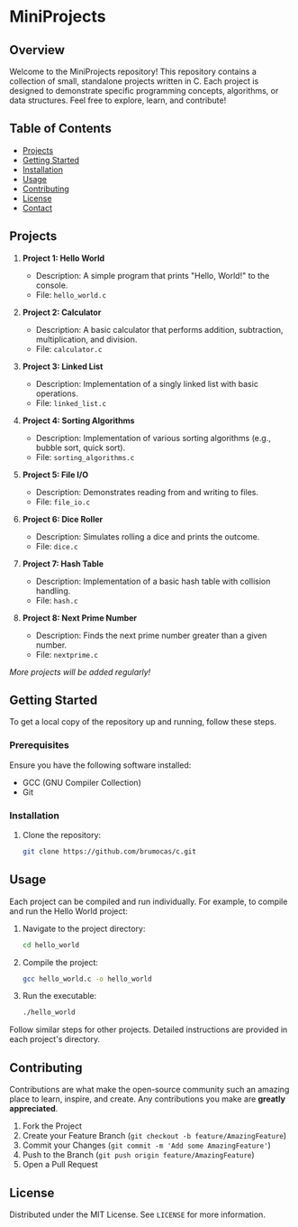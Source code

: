 # MiniProjects

## Overview

Welcome to the MiniProjects repository! This repository contains a collection of small, standalone projects written in C. Each project is designed to demonstrate specific programming concepts, algorithms, or data structures. Feel free to explore, learn, and contribute!

## Table of Contents

- [Projects](#projects)
- [Getting Started](#getting-started)
- [Installation](#installation)
- [Usage](#usage)
- [Contributing](#contributing)
- [License](#license)
- [Contact](#contact)

## Projects

1. **Project 1: Hello World**
   - Description: A simple program that prints "Hello, World!" to the console.
   - File: `hello_world.c`

2. **Project 2: Calculator**
   - Description: A basic calculator that performs addition, subtraction, multiplication, and division.
   - File: `calculator.c`

3. **Project 3: Linked List**
   - Description: Implementation of a singly linked list with basic operations.
   - File: `linked_list.c`

4. **Project 4: Sorting Algorithms**
   - Description: Implementation of various sorting algorithms (e.g., bubble sort, quick sort).
   - File: `sorting_algorithms.c`

5. **Project 5: File I/O**
   - Description: Demonstrates reading from and writing to files.
   - File: `file_io.c`

6. **Project 6: Dice Roller**
   - Description: Simulates rolling a dice and prints the outcome.
   - File: `dice.c`

7. **Project 7: Hash Table**
   - Description: Implementation of a basic hash table with collision handling.
   - File: `hash.c`

8. **Project 8: Next Prime Number**
   - Description: Finds the next prime number greater than a given number.
   - File: `nextprime.c`

*More projects will be added regularly!*

## Getting Started

To get a local copy of the repository up and running, follow these steps.

### Prerequisites

Ensure you have the following software installed:

- GCC (GNU Compiler Collection)
- Git

### Installation

1. Clone the repository:
   ```sh
   git clone https://github.com/brumocas/c.git
   ```
   
## Usage

Each project can be compiled and run individually. For example, to compile and run the Hello World project:

1. Navigate to the project directory:
   ```sh
   cd hello_world
   ```

2. Compile the project:
   ```sh
   gcc hello_world.c -o hello_world
   ```

3. Run the executable:
   ```sh
   ./hello_world
   ```

Follow similar steps for other projects. Detailed instructions are provided in each project's directory.

## Contributing

Contributions are what make the open-source community such an amazing place to learn, inspire, and create. Any contributions you make are **greatly appreciated**.

1. Fork the Project
2. Create your Feature Branch (`git checkout -b feature/AmazingFeature`)
3. Commit your Changes (`git commit -m 'Add some AmazingFeature'`)
4. Push to the Branch (`git push origin feature/AmazingFeature`)
5. Open a Pull Request

## License

Distributed under the MIT License. See `LICENSE` for more information.
